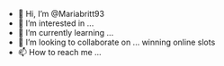 - 👋 Hi, I’m @Mariabritt93
- 👀 I’m interested in ...
- 🌱 I’m currently learning ...
- 💞️ I’m looking to collaborate on ... winning online slots
- 📫 How to reach me ...

<!---
Mariabritt93/Mariabritt93 is a ✨ special ✨ repository because its `README.md` (this file) appears on your GitHub profile.
You can click the Preview link to take a look at your changes.
--->
